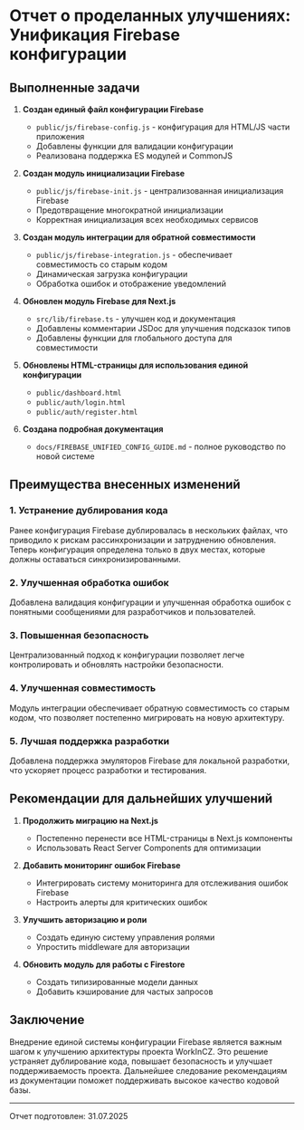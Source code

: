 # Отчет о проделанных улучшениях: Унификация Firebase конфигурации

## Выполненные задачи

1. **Создан единый файл конфигурации Firebase** 
   - `public/js/firebase-config.js` - конфигурация для HTML/JS части приложения
   - Добавлены функции для валидации конфигурации
   - Реализована поддержка ES модулей и CommonJS

2. **Создан модуль инициализации Firebase**
   - `public/js/firebase-init.js` - централизованная инициализация Firebase
   - Предотвращение многократной инициализации
   - Корректная инициализация всех необходимых сервисов

3. **Создан модуль интеграции для обратной совместимости**
   - `public/js/firebase-integration.js` - обеспечивает совместимость со старым кодом
   - Динамическая загрузка конфигурации
   - Обработка ошибок и отображение уведомлений

4. **Обновлен модуль Firebase для Next.js**
   - `src/lib/firebase.ts` - улучшен код и документация
   - Добавлены комментарии JSDoc для улучшения подсказок типов
   - Добавлены функции для глобального доступа для совместимости

5. **Обновлены HTML-страницы для использования единой конфигурации**
   - `public/dashboard.html`
   - `public/auth/login.html`
   - `public/auth/register.html`

6. **Создана подробная документация**
   - `docs/FIREBASE_UNIFIED_CONFIG_GUIDE.md` - полное руководство по новой системе

## Преимущества внесенных изменений

### 1. Устранение дублирования кода
Ранее конфигурация Firebase дублировалась в нескольких файлах, что приводило к рискам рассинхронизации и затруднению обновления. Теперь конфигурация определена только в двух местах, которые должны оставаться синхронизированными.

### 2. Улучшенная обработка ошибок
Добавлена валидация конфигурации и улучшенная обработка ошибок с понятными сообщениями для разработчиков и пользователей.

### 3. Повышенная безопасность
Централизованный подход к конфигурации позволяет легче контролировать и обновлять настройки безопасности.

### 4. Улучшенная совместимость
Модуль интеграции обеспечивает обратную совместимость со старым кодом, что позволяет постепенно мигрировать на новую архитектуру.

### 5. Лучшая поддержка разработки
Добавлена поддержка эмуляторов Firebase для локальной разработки, что ускоряет процесс разработки и тестирования.

## Рекомендации для дальнейших улучшений

1. **Продолжить миграцию на Next.js**
   - Постепенно перенести все HTML-страницы в Next.js компоненты
   - Использовать React Server Components для оптимизации

2. **Добавить мониторинг ошибок Firebase**
   - Интегрировать систему мониторинга для отслеживания ошибок Firebase
   - Настроить алерты для критических ошибок

3. **Улучшить авторизацию и роли**
   - Создать единую систему управления ролями
   - Упростить middleware для авторизации

4. **Обновить модуль для работы с Firestore**
   - Создать типизированные модели данных
   - Добавить кэширование для частых запросов

## Заключение

Внедрение единой системы конфигурации Firebase является важным шагом к улучшению архитектуры проекта WorkInCZ. Это решение устраняет дублирование кода, повышает безопасность и улучшает поддерживаемость проекта. Дальнейшее следование рекомендациям из документации поможет поддерживать высокое качество кодовой базы.

---

Отчет подготовлен: 31.07.2025